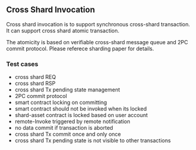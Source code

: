 
## Cross Shard Invocation

Cross shard invocation is to support synchronous cross-shard transaction.
It can support cross shard atomic transaction.

The atomicity is based on verifiable cross-shard message queue and 2PC commit protocol. Please referece sharding paper for details.

### Test cases

* cross shard REQ
* cross shard RSP
* cross shard Tx pending state management
* 2PC commit protocol
* smart contract locking on committing
* smart contract should not be invoked when its locked
* shard-asset contract is locked based on user account
* remote-Invoke triggered by remote notification
* no data commit if transaction is aborted
* cross shard Tx commit once and only once
* cross shard Tx pending state is not visible to other transactions

